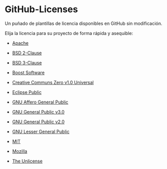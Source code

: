 # GitHub-Licenses

Un puñado de plantillas de licencia disponibles en GitHub sin modificación.

Elija la licencia para su proyecto de forma rápida y asequible:

* [Apache](https://github.com/Godofcoffe/GitHub-Licenses/blob/main/_es/Apache%20License%202.0.md)

* [BSD 2-Clause](https://github.com/Godofcoffe/GitHub-Licenses/blob/main/_es/BSD%202-Clause%20%22Simplified%22%20License.md)

* [BSD 3-Clause](https://github.com/Godofcoffe/GitHub-Licenses/blob/main/_es/BSD%203-Clause%20%22New%22%20or%20%22Revised%22%20License.md)

* [Boost Software](https://github.com/Godofcoffe/GitHub-Licenses/blob/main/_es/Boost%20Software%20License%201.0.md)

* [Creative Communs Zero v1.0 Universal](https://github.com/Godofcoffe/GitHub-Licenses/blob/main/_es/Creative%20Commons%20Zero%20v1.0%20Universal.md)

* [Eclipse Public](https://github.com/Godofcoffe/GitHub-Licenses/blob/main/_es/Eclipse%20Public%20License%202.0.md)

* [GNU Affero General Public](https://github.com/Godofcoffe/GitHub-Licenses/blob/main/_es/GNU%20Affero%20General%20Public%20License%20v3.0.md)

* [GNU General Public v3.0](https://github.com/Godofcoffe/GitHub-Licenses/blob/main/_es/GNU%20General%20Public%20License%20V3.0.md)

* [GNU General Public v2.0](https://github.com/Godofcoffe/GitHub-Licenses/blob/main/_es/GNU%20General%20Public%20License%20v2.0.md)

* [GNU Lesser General Public](https://github.com/Godofcoffe/GitHub-Licenses/blob/main/_es/GNU%20Lesser%20General%20Public%20License%20v2.0.md)

* [MIT](https://github.com/Godofcoffe/GitHub-Licenses/blob/main/_es/MIT%20License.md)

* [Mozilla](https://github.com/Godofcoffe/GitHub-Licenses/blob/main/_es/Mozilla%20Public%20License%202.0.md)

* [The Unlicense](https://github.com/Godofcoffe/GitHub-Licenses/blob/main/_es/The%20Unlicense.md)
